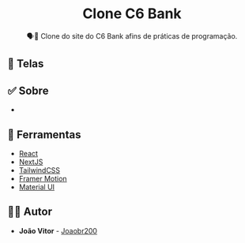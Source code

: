 <h1 align="center">
  <strong>Clone C6 Bank</strong>
</h1>

<p align="center">
🗣👥 Clone do site do C6 Bank afins de práticas de programação.
</p>

## 🎨 Telas

<h3 align="center">
 
</h3>

## ✅ Sobre

-

## 🧰 Ferramentas

- [React](https://reactjs.org/)
- [NextJS](hhttps://nextjs.org/)
- [TailwindCSS](https://tailwindcss.com/)
- [Framer Motion](https://www.framer.com/motion/)
- [Material UI](https://mui.com/pt/material-ui/)

## 🙋‍♂️ Autor

- **João Vitor** - [Joaobr200](https://github.com/joaobr200)

